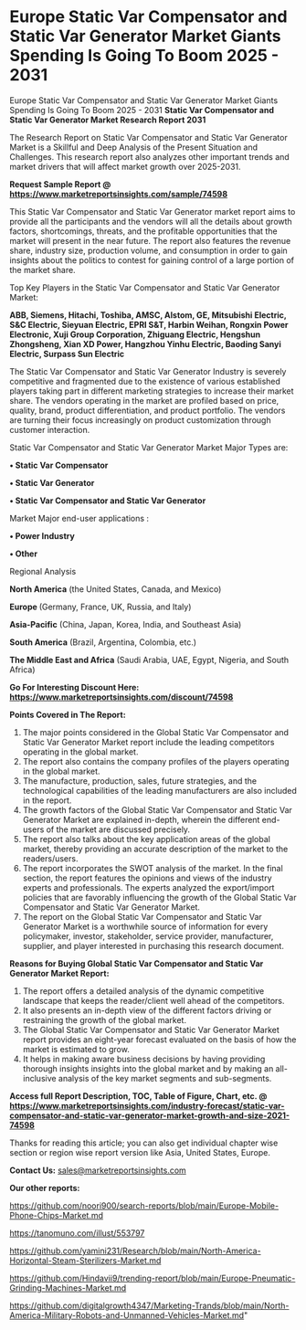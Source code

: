 # Europe Static Var Compensator and Static Var Generator Market Giants Spending Is Going To Boom 2025 - 2031
Europe Static Var Compensator and Static Var Generator Market Giants Spending Is Going To Boom 2025 - 2031
<strong>Static Var Compensator and Static Var Generator Market Research Report 2031</strong>

The Research Report on Static Var Compensator and Static Var Generator Market is a Skillful and Deep Analysis of the Present Situation and Challenges. This research report also analyzes other important trends and market drivers that will affect market growth over 2025-2031.

<strong>Request Sample Report @ <a href=https://www.marketreportsinsights.com/sample/74598>https://www.marketreportsinsights.com/sample/74598</a></strong>

This Static Var Compensator and Static Var Generator market report aims to provide all the participants and the vendors will all the details about growth factors, shortcomings, threats, and the profitable opportunities that the market will present in the near future. The report also features the revenue share, industry size, production volume, and consumption in order to gain insights about the politics to contest for gaining control of a large portion of the market share.

Top Key Players in the Static Var Compensator and Static Var Generator Market:

<strong>ABB, Siemens, Hitachi, Toshiba, AMSC, Alstom, GE, Mitsubishi Electric, S&C Electric, Sieyuan Electric, EPRI S&T, Harbin Weihan, Rongxin Power Electronic, Xuji Group Corporation, Zhiguang Electric, Hengshun Zhongsheng, Xian XD Power, Hangzhou Yinhu Electric, Baoding Sanyi Electric, Surpass Sun Electric</strong>

The Static Var Compensator and Static Var Generator Industry is severely competitive and fragmented due to the existence of various established players taking part in different marketing strategies to increase their market share. The vendors operating in the market are profiled based on price, quality, brand, product differentiation, and product portfolio. The vendors are turning their focus increasingly on product customization through customer interaction.

Static Var Compensator and Static Var Generator Market Major Types are:

<strong>• Static Var Compensator

• Static Var Generator

• Static Var Compensator and Static Var Generator</strong>

Market Major end-user applications :

<strong>• Power Industry

• Other</strong>

Regional Analysis

</u><strong><b>North America</b></strong> (the United States, Canada, and Mexico)

<strong><b>Europe </b></strong>(Germany, France, UK, Russia, and Italy)

<strong><b>Asia-Pacific</b></strong> (China, Japan, Korea, India, and Southeast Asia)

<strong><b>South America</b></strong> (Brazil, Argentina, Colombia, etc.)

<strong><b>The Middle East and Africa</b></strong> (Saudi Arabia, UAE, Egypt, Nigeria, and South Africa)

<strong>Go For Interesting Discount Here: <a href=https://www.marketreportsinsights.com/discount/74598>https://www.marketreportsinsights.com/discount/74598</a></strong>

<strong>Points Covered in The Report:</strong>
<ol>
  <li>The major points considered in the Global Static Var Compensator and Static Var Generator Market report include the leading competitors operating in the global market.</li>
  <li>The report also contains the company profiles of the players operating in the global market.</li>
  <li>The manufacture, production, sales, future strategies, and the technological capabilities of the leading manufacturers are also included in the report.</li>
  <li>The growth factors of the Global Static Var Compensator and Static Var Generator Market are explained in-depth, wherein the different end-users of the market are discussed precisely.</li>
  <li>The report also talks about the key application areas of the global market, thereby providing an accurate description of the market to the readers/users.</li>
  <li>The report incorporates the SWOT analysis of the market. In the final section, the report features the opinions and views of the industry experts and professionals. The experts analyzed the export/import policies that are favorably influencing the growth of the Global Static Var Compensator and Static Var Generator Market.</li>
  <li>The report on the Global Static Var Compensator and Static Var Generator Market is a worthwhile source of information for every policymaker, investor, stakeholder, service provider, manufacturer, supplier, and player interested in purchasing this research document.</li>
</ol>
<strong>Reasons for Buying Global Static Var Compensator and Static Var Generator Market Report:</strong>

<ol>
  <li>The report offers a detailed analysis of the dynamic competitive landscape that keeps the reader/client well ahead of the competitors.</li>
  <li>It also presents an in-depth view of the different factors driving or restraining the growth of the global market.</li>
  <li>The Global Static Var Compensator and Static Var Generator Market report provides an eight-year forecast evaluated on the basis of how the market is estimated to grow.</li>
  <li>It helps in making aware business decisions by having providing thorough insights insights into the global market and by making an all-inclusive analysis of the key market segments and sub-segments.</li>
</ol>
<strong>Access full Report Description, TOC, Table of Figure, Chart, etc. @ <a href=https://www.marketreportsinsights.com/industry-forecast/static-var-compensator-and-static-var-generator-market-growth-and-size-2021-74598>https://www.marketreportsinsights.com/industry-forecast/static-var-compensator-and-static-var-generator-market-growth-and-size-2021-74598</a></strong>


Thanks for reading this article; you can also get individual chapter wise section or region wise report version like Asia, United States, Europe.

<strong>Contact Us:</strong>
sales@marketreportsinsights.com

<strong>Our other reports:</strong>

<a href=https://github.com/noori900/search-reports/blob/main/Europe-Mobile-Phone-Chips-Market.md>https://github.com/noori900/search-reports/blob/main/Europe-Mobile-Phone-Chips-Market.md</a>

<a href=https://tanomuno.com/illust/553797>https://tanomuno.com/illust/553797</a>

<a href=https://github.com/yamini231/Research/blob/main/North-America-Horizontal-Steam-Sterilizers-Market.md>https://github.com/yamini231/Research/blob/main/North-America-Horizontal-Steam-Sterilizers-Market.md</a>

<a href=https://github.com/Hindavii9/trending-report/blob/main/Europe-Pneumatic-Grinding-Machines-Market.md>https://github.com/Hindavii9/trending-report/blob/main/Europe-Pneumatic-Grinding-Machines-Market.md</a>

<a href=https://github.com/digitalgrowth4347/Marketing-Trands/blob/main/North-America-Military-Robots-and-Unmanned-Vehicles-Market.md>https://github.com/digitalgrowth4347/Marketing-Trands/blob/main/North-America-Military-Robots-and-Unmanned-Vehicles-Market.md</a>"
